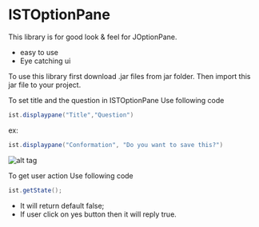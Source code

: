 # ISTOptionPane

This library is for good look &amp; feel for JOptionPane.
* easy to use
* Eye catching ui

To use this library first download .jar files from jar folder.
Then import this jar file to your project.

To set title and the question in ISTOptionPane
Use following code 
```java
ist.displaypane("Title","Question")
```
ex:
```java 
ist.displaypane("Conformation", "Do you want to save this?")
```
![alt tag](https://github.com/vsvankhede/ISTOptionPane/blob/master/build/Capture.JPG)


To get user action
Use following code
```java
ist.getState();
```
* It will return default false;
* If user click on yes button then it will reply true.
